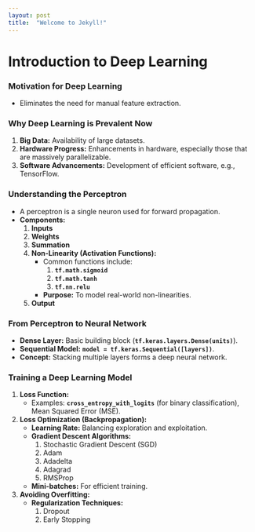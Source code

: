 ```yaml
---
layout: post
title:  "Welcome to Jekyll!"
---
```


# Introduction to Deep Learning

### **Motivation for Deep Learning**

- Eliminates the need for manual feature extraction.

### **Why Deep Learning is Prevalent Now**

1. **Big Data:** Availability of large datasets.
2. **Hardware Progress:** Enhancements in hardware, especially those that are massively parallelizable.
3. **Software Advancements:** Development of efficient software, e.g., TensorFlow.

### **Understanding the Perceptron**

- A perceptron is a single neuron used for forward propagation.
- **Components:**
    1. **Inputs**
    2. **Weights**
    3. **Summation**
    4. **Non-Linearity (Activation Functions):**
        - Common functions include:
            1. **`tf.math.sigmoid`**
            2. **`tf.math.tanh`**
            3. **`tf.nn.relu`**
        - **Purpose:** To model real-world non-linearities.
    5. **Output**

### **From Perceptron to Neural Network**

- **Dense Layer:** Basic building block (**`tf.keras.layers.Dense(units)`**).
- **Sequential Model:** **`model = tf.keras.Sequential([layers])`**.
- **Concept:** Stacking multiple layers forms a deep neural network.

### **Training a Deep Learning Model**

1. **Loss Function:**
    - Examples: **`cross_entropy_with_logits`** (for binary classification), Mean Squared Error (MSE).
2. **Loss Optimization (Backpropagation):**
    - **Learning Rate:** Balancing exploration and exploitation.
    - **Gradient Descent Algorithms:**
        1. Stochastic Gradient Descent (SGD)
        2. Adam
        3. Adadelta
        4. Adagrad
        5. RMSProp
    - **Mini-batches:** For efficient training.
3. **Avoiding Overfitting:**
    - **Regularization Techniques:**
        1. Dropout
        2. Early Stopping
